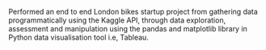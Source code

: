 Performed an end to end London bikes startup project from gathering data programmatically using the Kaggle API, through data exploration, assessment and manipulation using the pandas and matplotlib library in Python data visualisation tool i.e, Tableau.
